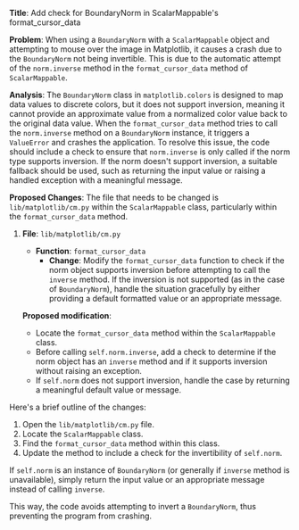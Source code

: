 **Title**: Add check for BoundaryNorm in ScalarMappable's format_cursor_data

**Problem**: 
When using a `BoundaryNorm` with a `ScalarMappable` object and attempting to mouse over the image in Matplotlib, it causes a crash due to the `BoundaryNorm` not being invertible. This is due to the automatic attempt of the `norm.inverse` method in the `format_cursor_data` method of `ScalarMappable`.

**Analysis**: 
The `BoundaryNorm` class in `matplotlib.colors` is designed to map data values to discrete colors, but it does not support inversion, meaning it cannot provide an approximate value from a normalized color value back to the original data value. When the `format_cursor_data` method tries to call the `norm.inverse` method on a `BoundaryNorm` instance, it triggers a `ValueError` and crashes the application. 
To resolve this issue, the code should include a check to ensure that `norm.inverse` is only called if the norm type supports inversion. If the norm doesn't support inversion, a suitable fallback should be used, such as returning the input value or raising a handled exception with a meaningful message.

**Proposed Changes**:
The file that needs to be changed is `lib/matplotlib/cm.py` within the `ScalarMappable` class, particularly within the `format_cursor_data` method.

1. **File**: `lib/matplotlib/cm.py`
   
   - **Function**: `format_cursor_data`
     - **Change**: Modify the `format_cursor_data` function to check if the norm object supports inversion before attempting to call the `inverse` method. If the inversion is not supported (as in the case of `BoundaryNorm`), handle the situation gracefully by either providing a default formatted value or an appropriate message.

   **Proposed modification**:
   - Locate the `format_cursor_data` method within the `ScalarMappable` class.
   - Before calling `self.norm.inverse`, add a check to determine if the norm object has an `inverse` method and if it supports inversion without raising an exception.
   - If `self.norm` does not support inversion, handle the case by returning a meaningful default value or message.

Here's a brief outline of the changes:

1. Open the `lib/matplotlib/cm.py` file.
2. Locate the `ScalarMappable` class.
3. Find the `format_cursor_data` method within this class.
4. Update the method to include a check for the invertibility of `self.norm`.

If `self.norm` is an instance of `BoundaryNorm` (or generally if `inverse` method is unavailable), simply return the input value or an appropriate message instead of calling `inverse`.

This way, the code avoids attempting to invert a `BoundaryNorm`, thus preventing the program from crashing.